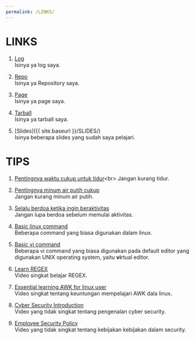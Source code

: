 ```yaml
---
permalink: /LINKS/
---
```


# LINKS

1. [Log](https://github.com/ferdinandamos/os212/blob/master/TXT/mylog.txt)<br>
Isinya ya log saya.

2. [Repo](https://github.com/ferdinandamos/os212)<br>
Isinya ya Repository saya.

3. [Page](https://ferdinandamos.github.io/os212/)<br>
Isinya ya page saya.

4. [Tarball](https://os.vlsm.org/Log/ferdinandamos.tar.bz2.txt)<br>
Isinya ya tarball saya.

5. [Slides]({{ site.baseurl }}/SLIDES/)<br>
Isinya beberapa slides yang sudah saya pelajari.

# TIPS
 
1. [Pentingnya waktu cukup untuk tidur](https://www.alodokter.com/5-kondisi-yang-bisa-dialami-jika-kurang-tidur#:~:text=Inilah%20sebabnya%2C%20orang%20yang%20kurang,gangguan%20suasana%20hati%20dan%20kecemasan.)<br>
Jangan kurang tidur.

2. [Pentingnya minum air putih cukup](https://health.kompas.com/read/2020/11/18/101000568/12-akibat-kurang-minum-air-putih-yang-tak-boleh-disepelekan?page=all)<br>
Jangan kurang minum air putih.

3. [Selalu berdoa ketika ingin beraktivitas](https://tugujatim.id/5-manfaat-berdoa-sebelum-memulai-aktivitas/)<br>
Jangan lupa berdoa sebelum memulai aktivitas.

4. [Basic linux command](https://linoxide.com/essential-linux-basic-commands/)<br>
Beberapa command yang biasa digunakan dalam linux.

5. [Basic vi command](https://www.cs.colostate.edu/helpdocs/vi.html)<br>
Beberapa vi command yang biasa digunakan pada default editor yang digunakan UNIX operating system, yaitu **vi**rtual editor.

6. [Learn REGEX](https://www.youtube.com/watch?v=bgBWp9EIlMM)<br>
Video singkat belajar REGEX.

7. [Essential learning AWK for linux user](https://www.youtube.com/watch?v=9YOZmI-zWok)<br>
Video singkat tentang keuntungan mempelajari AWK dala linux.

8. [Cyber Security Introduction](https://www.youtube.com/watch?v=rcDO8km6R6c)<br>
Video yang tidak singkat tentang pengenalan cyber security.

9. [Employee Security Policy](https://www.youtube.com/watch?v=CivG_2UqKMg)<br>
Video yang tidak singkat tentang kebijakan kebijakan dalam security.
